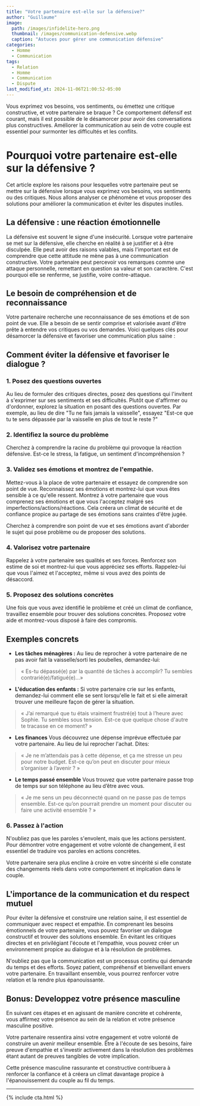 ```yaml
---
title: "Votre partenaire est-elle sur la défensive?"
author: "Guillaume"
image: 
  path: /images/infidelite-hero.png
  thumbnail: /images/communication-defensive.webp
  caption: "Astuces pour gérer une communication défensive"
categories:
  - Homme
  - Communication
tags:
  - Relation
  - Homme
  - Communication
  - Dispute
last_modified_at: 2024-11-06T21:00:52-05:00
---
```

Vous exprimez vos besoins, vos sentiments, ou émettez une critique constructive, et votre partenaire se braque ?  Ce comportement défensif est courant, mais il est possible de le désamorcer pour avoir des conversations plus constructives.
Améliorer la communication au sein de votre couple est essentiel pour surmonter les difficultés et les conflits.

# Pourquoi votre partenaire est-elle sur la défensive ?

Cet article explore les raisons pour lesquelles votre partenaire peut se mettre sur la défensive lorsque vous exprimez vos besoins, vos sentiments ou des critiques. Nous allons analyser ce phénomène et vous proposer des solutions pour améliorer la communication et éviter les disputes inutiles.

## La défensive : une réaction émotionnelle

La défensive est souvent le signe d'une insécurité. Lorsque votre partenaire se met sur la défensive, elle cherche en réalité à se justifier et à être disculpée. Elle peut avoir des raisons valables, mais l'important est de comprendre que cette attitude ne mène pas à une communication constructive. Votre partenaire peut percevoir vos remarques comme une attaque personnelle, remettant en question sa valeur et son caractère.  C'est pourquoi elle se renferme, se justifie, voire contre-attaque.

## Le besoin de compréhension et de reconnaissance

Votre partenaire recherche une reconnaissance de ses émotions et de son point de vue. Elle a besoin de se sentir comprise et valorisée avant d'être prête à entendre vos critiques ou vos demandes. Voici quelques clés pour désamorcer la défensive et favoriser une communication plus saine :

## Comment éviter la défensive et favoriser le dialogue ?

### 1. Posez des questions ouvertes

Au lieu de formuler des critiques directes, posez des questions qui l'invitent à s'exprimer sur ses sentiments et ses difficultés. Plutôt que d'affirmer ou d'ordonner, explorez la situation en posant des questions ouvertes. Par exemple, au lieu de dire "Tu ne fais jamais la vaisselle", essayez "Est-ce que tu te sens dépassée par la vaisselle en plus de tout le reste ?"

### 2. Identifiez la source du problème

Cherchez à comprendre la racine du problème qui provoque la réaction défensive. Est-ce le stress, la fatigue, un sentiment d'incompréhension ?

### 3.  Validez ses émotions et montrez de l'empathie.
Mettez-vous à la place de votre partenaire et essayez de comprendre son point de vue. Reconnaissez ses émotions et montrez-lui que vous êtes sensible à ce qu'elle ressent.
Montrez à votre partenaire que vous comprenez ses émotions et que vous l'acceptez malgré ses imperfections/actions/réactions. Cela créera un climat de sécurité et de confiance propice au partage de ses émotions sans craintes d'être jugée. 

Cherchez à comprendre son point de vue et ses émotions avant d'aborder le sujet qui pose problème ou de proposer des solutions.

### 4. Valorisez votre partenaire

Rappelez à votre partenaire ses qualités et ses forces. Renforcez son estime de soi et montrez-lui que vous appréciez ses efforts. Rappelez-lui que vous l'aimez et l'acceptez, même si vous avez des points de désaccord.

### 5.  Proposez des solutions concrètes

Une fois que vous avez identifié le problème et créé un climat de confiance, travaillez ensemble pour trouver des solutions concrètes.  Proposez votre aide et montrez-vous disposé à faire des compromis.


## Exemples concrets

* **Les tâches ménagères :** Au lieu de reprocher à votre partenaire de ne pas avoir fait la vaisselle/sorti les poubelles, demandez-lui:

>« Es-tu dépassé(e) par la quantité de tâches à accomplir? Tu sembles contrarié(e)/fatigué(e)...»

* **L'éducation des enfants :**  Si votre partenaire crie sur les enfants, demandez-lui comment elle se sent lorsqu'elle le fait et si elle aimerait trouver une meilleure façon de gérer la situation.

>« J’ai remarqué que tu étais vraiment frustré(e) tout à l’heure avec Sophie. Tu sembles sous tension. Est-ce que quelque chose d'autre te tracasse en ce moment? »

* **Les finances** Vous découvrez une dépense imprévue effectuée par votre partenaire. Au lieu de lui reprocher l'achat. Dites:
  
>« Je ne m’attendais pas à cette dépense, et ça me stresse un peu pour notre budget. Est-ce qu’on peut en discuter pour mieux s’organiser à l’avenir ? »

* **Le temps passé ensemble** Vous trouvez que votre partenaire passe trop de temps sur son téléphone au lieu d’être avec vous.
  
>« Je me sens un peu déconnecté quand on ne passe pas de temps ensemble. Est-ce qu’on pourrait prendre un moment pour discuter ou faire une activité ensemble ? »

### 6. Passez à l'action
N'oubliez pas que les paroles s'envolent, mais que les actions persistent.  Pour démontrer votre engagement et votre volonté de changement, il est essentiel de traduire vos paroles en actions concrètes.

Votre partenaire sera plus encline à croire en votre sincérité si elle constate des changements réels dans votre comportement et implcation dans le couple. 

## L'importance de la communication et du respect mutuel

Pour éviter la défensive et construire une relation saine, il est essentiel de communiquer avec respect et empathie. En comprenant les besoins émotionnels de votre partenaire, vous pouvez favoriser un dialogue constructif et trouver des solutions ensemble. En évitant les critiques directes et en privilégiant l'écoute et l'empathie, vous pouvez créer un environnement propice au dialogue et à la résolution de problèmes.

N'oubliez pas que la communication est un processus continu qui demande du temps et des efforts. Soyez patient, compréhensif et bienveillant envers votre partenaire. En travaillant ensemble, vous pourrez renforcer votre relation et la rendre plus épanouissante.

## Bonus: Developpez votre présence masculine
En suivant ces étapes et en agissant de manière concrète et cohérente, vous affirmez votre présence au sein de la relation et votre présence masculine positive.

Votre partenaire ressentira ainsi votre engagement et votre volonté de construire un avenir meilleur ensemble.  Être à l'écoute de ses besoins, faire preuve d'empathie et s'investir activement dans la résolution des problèmes étant autant de preuves tangibles de votre implication.  

Cette présence masculine rassurante et constructive contribuera à renforcer la confiance et à créera un climat davantage propice à l'épanouissement du couple au fil du temps.

*******************************
{% include cta.html %}
 
